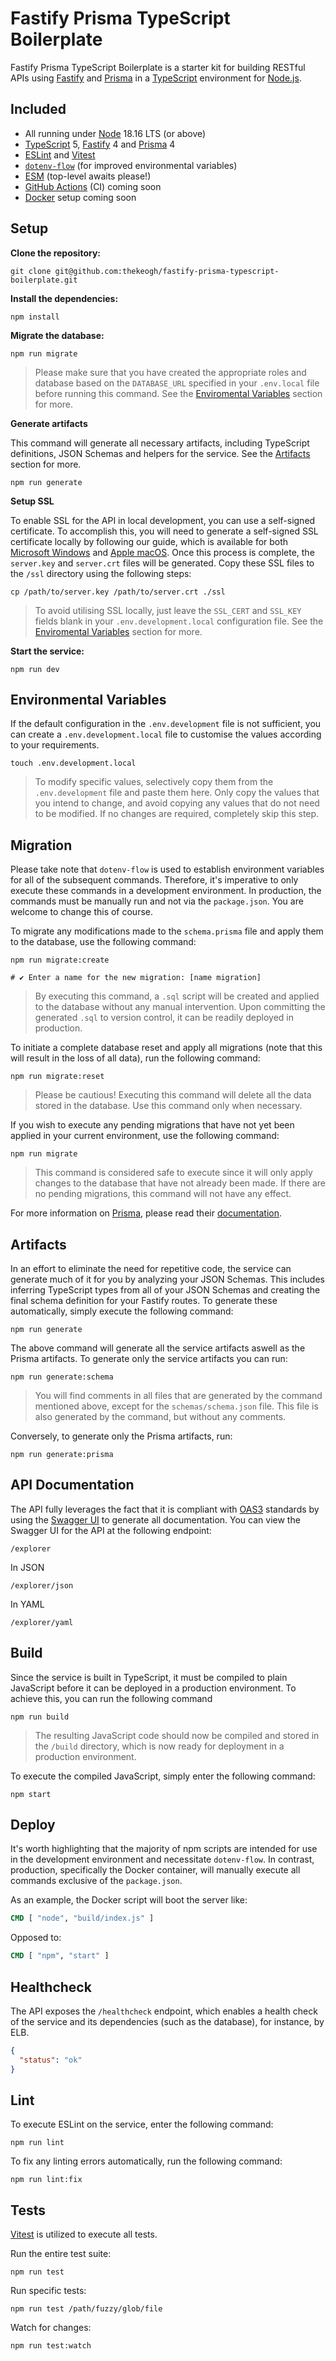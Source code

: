 # Fastify Prisma TypeScript Boilerplate

Fastify Prisma TypeScript Boilerplate is a starter kit for building RESTful APIs using [Fastify](https://www.fastify.io/) and [Prisma](https://www.prisma.io/) in a [TypeScript](https://www.typescriptlang.org/) environment for [Node.js](https://nodejs.org/en).

## Included

- All running under [Node](https://nodejs.org/en) 18.16 LTS (or above)
- [TypeScript](https://www.typescriptlang.org/) 5, [Fastify](https://www.fastify.io/) 4 and [Prisma](https://www.prisma.io) 4
- [ESLint](https://eslint.org/) and [Vitest](https://vitest.dev/)
- [`dotenv-flow`](https://github.com/kerimdzhanov/dotenv-flow) (for improved environmental variables)
- [ESM](https://nodejs.org/api/esm.html) (top-level awaits please!)
- [GitHub Actions](https://github.com/features/actions) (CI) coming soon
- [Docker](https://www.docker.com/) setup coming soon

## Setup

**Clone the repository:**

```shell
git clone git@github.com:thekeogh/fastify-prisma-typescript-boilerplate.git
```

**Install the dependencies:**

```shell
npm install
```

**Migrate the database:**

```shell
npm run migrate
```

> Please make sure that you have created the appropriate roles and database based on the `DATABASE_URL` specified in your `.env.local` file before running this command. See the [Enviromental Variables](#enviromental-variables) section for more.

**Generate artifacts** 

This command will generate all necessary artifacts, including TypeScript definitions, JSON Schemas and helpers for the service. See the [Artifacts](#artifacts) section for more.

```shell
npm run generate
```

**Setup SSL**

To enable SSL for the API in local development, you can use a self-signed certificate. To accomplish this, you will need to generate a self-signed SSL certificate locally by following our guide, which is available for both  [Microsoft Windows](https://gist.github.com/wmathes/db7524f083e89167111079ff9778330c) and [Apple macOS](https://gist.github.com/thekeogh/ed785cc0e8125731a6ff7fff306bc47e). Once this process is complete, the `server.key` and `server.crt` files will be generated. Copy these SSL files to the `/ssl` directory using the following steps:

```shell
cp /path/to/server.key /path/to/server.crt ./ssl
```

> To avoid utilising SSL locally, just leave the `SSL_CERT` and `SSL_KEY` fields blank in your `.env.development.local` configuration file. See the [Enviromental Variables](#enviromental-variables) section for more.

**Start the service:**

```shell
npm run dev
```

## Environmental Variables

If the default configuration in the `.env.development` file is not sufficient, you can create a `.env.development.local` file to customise the values according to your requirements.

```shell
touch .env.development.local
```

> To modify specific values, selectively copy them from the `.env.development` file and paste them here. Only copy the values that you intend to change, and avoid copying any values that do not need to be modified. If no changes are required, completely skip this step.

## Migration

Please take note that `dotenv-flow` is used to establish environment variables for all of the subsequent commands. Therefore, it's imperative to only execute these commands in a development environment. In production, the commands must be manually run and not via the `package.json`. You are welcome to change this of course.

To migrate any modifications made to the `schema.prisma` file and apply them to the database, use the following command:

```shell
npm run migrate:create

# ✔ Enter a name for the new migration: [name migration]
```

> By executing this command, a `.sql` script will be created and applied to the database without any manual intervention. Upon committing the generated `.sql` to version control, it can be readily deployed in production.

To initiate a complete database reset and apply all migrations (note that this will result in the loss of all data), run the following command:

```shell
npm run migrate:reset
```

> Please be cautious! Executing this command will delete all the data stored in the database. Use this command only when necessary.

If you wish to execute any pending migrations that have not yet been applied in your current environment, use the following command:

```shell
npm run migrate
```

> This command is considered safe to execute since it will only apply changes to the database that have not already been made. If there are no pending migrations, this command will not have any effect.

For more information on [Prisma](https://www.prisma.io), please read their [documentation](https://www.prisma.io/docs).

## Artifacts

In an effort to eliminate the need for repetitive code, the service can generate much of it for you by analyzing your JSON Schemas. This includes inferring TypeScript types from all of your JSON Schemas and creating the final schema definition for your Fastify routes. To generate these automatically, simply execute the following command:

```shell
npm run generate
```

The above command will generate all the service artifacts aswell as the Prisma artifacts. To generate only the service artifacts you can run:

```shell
npm run generate:schema
```

> You will find comments in all files that are generated by the command mentioned above, except for the `schemas/schema.json` file. This file is also generated by the command, but without any comments.

Conversely, to generate only the Prisma artifacts, run:

```shell
npm run generate:prisma
```

## API Documentation

The API fully leverages the fact that it is compliant with [OAS3](https://spec.openapis.org/oas/v3.0.3) standards by using the [Swagger UI](https://swagger.io/tools/swagger-ui/) to generate all documentation. You can view the Swagger UI for the API at the following endpoint:

```
/explorer
```

In JSON

```
/explorer/json
```

In YAML

```
/explorer/yaml
```

## Build

Since the service is built in TypeScript, it must be compiled to plain JavaScript before it can be deployed in a production environment. To achieve this, you can run the following command

```shell
npm run build
```

> The resulting JavaScript code should now be compiled and stored in the `/build` directory, which is now ready for deployment in a production environment.

To execute the compiled JavaScript, simply enter the following command:

```shell
npm start
```

## Deploy

It's worth highlighting that the majority of npm scripts are intended for use in the development environment and necessitate `dotenv-flow`. In contrast, production, specifically the Docker container, will manually execute all commands exclusive of the `package.json`.

As an example, the Docker script will boot the server like:

```dockerfile
CMD [ "node", "build/index.js" ]
```

Opposed to:

```dockerfile
CMD [ "npm", "start" ]
```

## Healthcheck

The API exposes the `/healthcheck` endpoint, which enables a health check of the service and its dependencies (such as the database), for instance, by ELB.

```json
{
  "status": "ok"
}
```

## Lint

To execute ESLint on the service, enter the following command:

```shell
npm run lint
```

To fix any linting errors automatically, run the following command:

```shell
npm run lint:fix
```

## Tests

[Vitest](https://vitest.dev/) is utilized to execute all tests.

Run the entire test suite:

```shell
npm run test
```

Run specific tests:

```shell
npm run test /path/fuzzy/glob/file
```

Watch for changes:

```shell
npm run test:watch
```

